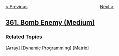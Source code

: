 <!--|This file generated by command(leetcode description); DO NOT EDIT.    |-->
<!--+----------------------------------------------------------------------+-->
<!--|@author    openset <openset.wang@gmail.com>                           |-->
<!--|@link      https://github.com/openset                                 |-->
<!--|@home      https://github.com/openset/leetcode                        |-->
<!--+----------------------------------------------------------------------+-->

[< Previous](../sort-transformed-array "Sort Transformed Array")
　　　　　　　　　　　　　　　　
[Next >](../design-hit-counter "Design Hit Counter")

## [361. Bomb Enemy (Medium)](https://leetcode.com/problems/bomb-enemy "轰炸敌人")



### Related Topics
  [[Array](../../tag/array/README.md)]
  [[Dynamic Programming](../../tag/dynamic-programming/README.md)]
  [[Matrix](../../tag/matrix/README.md)]
